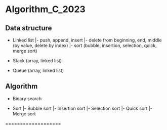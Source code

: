 # Algorithm_C_2023

## Data structure
- Linked list
  |- push, append, insert
  |- delete from beginning, end, middle (by value, delete by index)
  |- sort (bubble, insertion, selection, quick, merge sort)

- Stack (array, linked list)

- Queue (array, linked list)

## Algorithm
- Binary search

- Sort
  |- Bubble sort
  |- Insertion sort
  |- Selection sort
  |- Quick sort
  |- Merge sort


===================